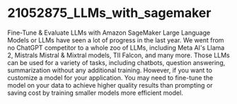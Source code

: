 # 21052875_LLMs_with_sagemaker
Fine-Tune & Evaluate LLMs with Amazon SageMaker
Large Language Models or LLMs have seen a lot of progress in the last year. We went from no ChatGPT competitor to a whole zoo of LLMs, including Meta AI's Llama 2, Mistrals Mistral & Mixtral models, TII Falcon, and many more. Those LLMs can be used for a variety of tasks, including chatbots, question answering, summarization without any additional training. However, if you want to customize a model for your application. You may need to fine-tune the model on your data to achieve higher quality results than prompting or saving cost by training smaller models more efficient model.
